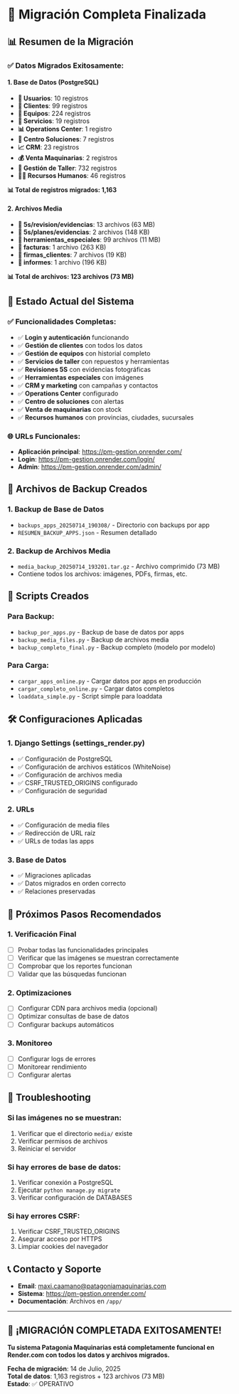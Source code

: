 # 🎉 Migración Completa Finalizada

## 📊 Resumen de la Migración

### ✅ Datos Migrados Exitosamente:

#### 1. **Base de Datos (PostgreSQL)**
- **👥 Usuarios**: 10 registros
- **🏢 Clientes**: 99 registros  
- **🚜 Equipos**: 224 registros
- **🔧 Servicios**: 19 registros
- **📊 Operations Center**: 1 registro
- **🎯 Centro Soluciones**: 7 registros
- **📈 CRM**: 23 registros
- **💰 Venta Maquinarias**: 2 registros
- **🔨 Gestión de Taller**: 732 registros
- **👨‍💼 Recursos Humanos**: 46 registros

**📊 Total de registros migrados: 1,163**

#### 2. **Archivos Media**
- **📁 5s/revision/evidencias**: 13 archivos (63 MB)
- **📁 5s/planes/evidencias**: 2 archivos (148 KB)
- **📁 herramientas_especiales**: 99 archivos (11 MB)
- **📁 facturas**: 1 archivo (263 KB)
- **📁 firmas_clientes**: 7 archivos (19 KB)
- **📁 informes**: 1 archivo (196 KB)

**📊 Total de archivos: 123 archivos (73 MB)**

## 🚀 Estado Actual del Sistema

### ✅ Funcionalidades Completas:
- ✅ **Login y autenticación** funcionando
- ✅ **Gestión de clientes** con todos los datos
- ✅ **Gestión de equipos** con historial completo
- ✅ **Servicios de taller** con repuestos y herramientas
- ✅ **Revisiones 5S** con evidencias fotográficas
- ✅ **Herramientas especiales** con imágenes
- ✅ **CRM y marketing** con campañas y contactos
- ✅ **Operations Center** configurado
- ✅ **Centro de soluciones** con alertas
- ✅ **Venta de maquinarias** con stock
- ✅ **Recursos humanos** con provincias, ciudades, sucursales

### 🌐 URLs Funcionales:
- **Aplicación principal**: https://pm-gestion.onrender.com/
- **Login**: https://pm-gestion.onrender.com/login/
- **Admin**: https://pm-gestion.onrender.com/admin/

## 📁 Archivos de Backup Creados

### 1. **Backup de Base de Datos**
- `backups_apps_20250714_190308/` - Directorio con backups por app
- `RESUMEN_BACKUP_APPS.json` - Resumen detallado

### 2. **Backup de Archivos Media**
- `media_backup_20250714_193201.tar.gz` - Archivo comprimido (73 MB)
- Contiene todos los archivos: imágenes, PDFs, firmas, etc.

## 🔧 Scripts Creados

### Para Backup:
- `backup_por_apps.py` - Backup de base de datos por apps
- `backup_media_files.py` - Backup de archivos media
- `backup_completo_final.py` - Backup completo (modelo por modelo)

### Para Carga:
- `cargar_apps_online.py` - Cargar datos por apps en producción
- `cargar_completo_online.py` - Cargar datos completos
- `loaddata_simple.py` - Script simple para loaddata

## 🛠️ Configuraciones Aplicadas

### 1. **Django Settings (settings_render.py)**
- ✅ Configuración de PostgreSQL
- ✅ Configuración de archivos estáticos (WhiteNoise)
- ✅ Configuración de archivos media
- ✅ CSRF_TRUSTED_ORIGINS configurado
- ✅ Configuración de seguridad

### 2. **URLs**
- ✅ Configuración de media files
- ✅ Redirección de URL raíz
- ✅ URLs de todas las apps

### 3. **Base de Datos**
- ✅ Migraciones aplicadas
- ✅ Datos migrados en orden correcto
- ✅ Relaciones preservadas

## 🎯 Próximos Pasos Recomendados

### 1. **Verificación Final**
- [ ] Probar todas las funcionalidades principales
- [ ] Verificar que las imágenes se muestran correctamente
- [ ] Comprobar que los reportes funcionan
- [ ] Validar que las búsquedas funcionan

### 2. **Optimizaciones**
- [ ] Configurar CDN para archivos media (opcional)
- [ ] Optimizar consultas de base de datos
- [ ] Configurar backups automáticos

### 3. **Monitoreo**
- [ ] Configurar logs de errores
- [ ] Monitorear rendimiento
- [ ] Configurar alertas

## 🚨 Troubleshooting

### Si las imágenes no se muestran:
1. Verificar que el directorio `media/` existe
2. Verificar permisos de archivos
3. Reiniciar el servidor

### Si hay errores de base de datos:
1. Verificar conexión a PostgreSQL
2. Ejecutar `python manage.py migrate`
3. Verificar configuración de DATABASES

### Si hay errores CSRF:
1. Verificar CSRF_TRUSTED_ORIGINS
2. Asegurar acceso por HTTPS
3. Limpiar cookies del navegador

## 📞 Contacto y Soporte

- **Email**: maxi.caamano@patagoniamaquinarias.com
- **Sistema**: https://pm-gestion.onrender.com/
- **Documentación**: Archivos en `/app/`

---

## 🎉 ¡MIGRACIÓN COMPLETADA EXITOSAMENTE!

**Tu sistema Patagonia Maquinarias está completamente funcional en Render.com con todos los datos y archivos migrados.**

**Fecha de migración**: 14 de Julio, 2025  
**Total de datos**: 1,163 registros + 123 archivos (73 MB)  
**Estado**: ✅ OPERATIVO 